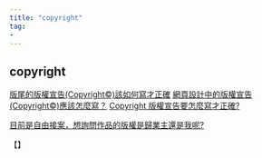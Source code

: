 ```yaml
---
title: "copyright"
tag: 
- 
---
```


##  copyright
[版尾的版權宣告(Copyright©)該如何寫才正確](https://www.minwt.com/webdesign-dev/html/18311.html)
[網頁設計中的版權宣告(Copyright©)應該怎麼寫？](https://www.cadiis.com.tw/blog/how-to-write-copyright)
[Copyright 版權宣告要怎麼寫才正確?](https://bpmkt.com.tw/blogmark/copyright-%E7%89%88%E6%AC%8A%E5%AE%A3%E5%91%8A%E8%A6%81%E6%80%8E%E9%BA%BC%E5%AF%AB%E6%89%8D%E6%AD%A3%E7%A2%BA/)


[目前是自由接案，想詢問作品的版權是歸業主還是我呢?](https://giver.104.com.tw/question/ff3eca2d-42da-4c61-bd92-0793ac3e0360)

【】